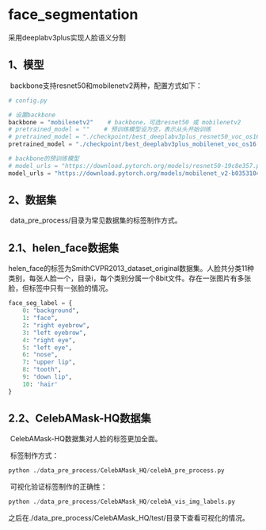# face_segmentation

采用deeplabv3plus实现人脸语义分割


## 1、模型

​	backbone支持resnet50和mobilenetv2两种，配置方式如下：

``` python
# config.py

# 设置backbone
backbone = "mobilenetv2"    # backbone，可选resnet50 或 mobilenetv2
# pretrained_model = ""    # 预训练模型设为空，表示从头开始训练
# pretrained_model = "./checkpoint/best_deeplabv3plus_resnet50_voc_os16.pth"    # backbone为resnet50的预训练模型
pretrained_model = "./checkpoint/best_deeplabv3plus_mobilenet_voc_os16.pth"    # backbone为mobilenetv2的预训练模型

# backbone的预训练模型
# model_urls = "https://download.pytorch.org/models/resnet50-19c8e357.pth"    # resnet
model_urls = "https://download.pytorch.org/models/mobilenet_v2-b0353104.pth"    # mobilenetv2
```

## 2、数据集

​	data_pre_process/目录为常见数据集的标签制作方式。

## 2.1、helen_face数据集

​	helen_face的标签为SmithCVPR2013_dataset_original数据集。人脸共分类11种类别，每张人脸一个，目录i，每个类别分属一个8bit文件。存在一张图片有多张脸，但标签中只有一张脸的情况。

``` python
face_seg_label = {
    0: "background", 
    1: "face",
    2: "right eyebrow",
    3: "left eyebrow",
    4: "right eye",
    5: "left eye",
    6: "nose",
    7: "upper lip",
    8: "tooth",
    9: "down lip", 
    10: 'hair'
}
```

## 2.2、CelebAMask-HQ数据集

​	CelebAMask-HQ数据集对人脸的标签更加全面。

​	标签制作方式：

```python
python ./data_pre_process/CelebAMask_HQ/celebA_pre_process.py
```

​	可视化验证标签制作的正确性：

``` python
python ./data_pre_process/CelebAMask_HQ/celebA_vis_img_labels.py
```

​	之后在./data_pre_process/CelebAMask_HQ/test/目录下查看可视化的情况。

